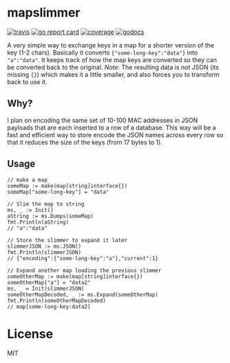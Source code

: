 # mapslimmer

[![travis](https://travis-ci.org/schollz/mapslimmer.svg?branch=master)](https://travis-ci.org/schollz/mapslimmer) 
[![go report card](https://goreportcard.com/badge/github.com/schollz/mapslimmer)](https://goreportcard.com/report/github.com/schollz/mapslimmer) 
[![coverage](https://img.shields.io/badge/coverage-92%25-brightgreen.svg)](https://gocover.io/github.com/schollz/mapslimmer)
[![godocs](https://godoc.org/github.com/schollz/mapslimmer?status.svg)](https://godoc.org/github.com/schollz/mapslimmer) 

A very simple way to exchange keys in a map for a shorter version of the key (1-2 chars). Basically it converts `{"some-long-key":"data"}` into `"a":"data"`. It keeps track of how the map keys are converted so they can be converted back to the original. _Note_: The resulting data is *not* JSON (its missing `{}`) which makes it a little smaller, and also forces you to transform back to use it.



## Why?

I plan on encoding the same set of 10-100 MAC addresses in JSON payloads that are each inserted to a row of a database. This way will be a fast and efficient way to store encode the JSON names across every row so that it reduces the size of the keys (from 17 bytes to 1).

## Usage

```golang
// make a map
someMap := make(map[string]interface{})
someMap["some-long-key"] = "data"

// Slim the map to string
ms, _ := Init()
aString := ms.Dumps(someMap)
fmt.Println(aString)
// "a":"data"

// Store the slimmer to expand it later
slimmerJSON := ms.JSON()
fmt.Println(slimmerJSON)
// {"encoding":{"some-long-key":"a"},"current":1}

// Expand another map loading the previous slimmer
someOtherMap := make(map[string]interface{})
someOtherMap["a"] = "data2"
ms, _ = Init(slimmerJSON)
someOtherMapDecoded, _ := ms.Expand(someOtherMap)
fmt.Println(someOtherMapDecoded)
// map[some-long-key:data2]

```

# License 

MIT

